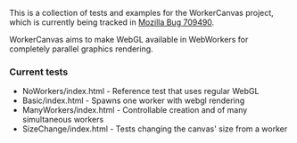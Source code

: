 
This is a collection of tests and examples for the WorkerCanvas project, which is
currently being tracked in [Mozilla Bug 709490](https://bugzilla.mozilla.org/show_bug.cgi?id=709490).

WorkerCanvas aims to make WebGL available in WebWorkers for completely parallel graphics rendering.

### Current tests

 * NoWorkers/index.html - Reference test that uses regular WebGL
 * Basic/index.html - Spawns one worker with webgl rendering
 * ManyWorkers/index.html - Controllable creation and of many simultaneous workers
 * SizeChange/index.html - Tests changing the canvas' size from a worker
